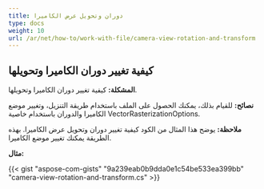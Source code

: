 ```yaml
---
title: دوران وتحويل عرض الكاميرا
type: docs
weight: 10
url: /ar/net/how-to/work-with-file/camera-view-rotation-and-transform
---
```


## **كيفية تغيير دوران الكاميرا وتحويلها**

**المشكلة:** كيفية تغيير دوران الكاميرا وتحويلها.

**نصائح:** للقيام بذلك، يمكنك الحصول على الملف باستخدام طريقة التنزيل، وتغيير موضع الكاميرا والدوران باستخدام خاصية VectorRasterizationOptions.

**ملاحظة:** يوضح هذا المثال من الكود كيفية تغيير دوران وتحويل عرض الكاميرا. بهذه الطريقة يمكنك تغيير موضع الكاميرا.

**مثال:**

{{< gist "aspose-com-gists" "9a239eab0b9dda0e1c54be533ea399bb" "camera-view-rotation-and-transform.cs" >}}

